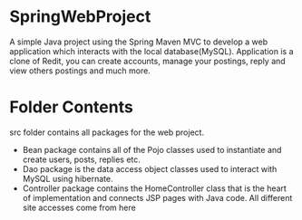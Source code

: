 # SpringWebProject

A simple Java project using the Spring Maven MVC to develop a web application which interacts with the local database(MySQL).
Application is a clone of Redit, you can create accounts, manage your postings, reply and view others postings and much more.

# Folder Contents

src folder contains all packages for the web project.
- Bean package contains all of the Pojo classes used to instantiate and create users, posts, replies etc.
- Dao package is the data access object classes used to interact with MySQL using hibernate.
- Controller package contains the HomeController class that is the heart of implementation and connects JSP pages with Java code. All different site accesses come from here
